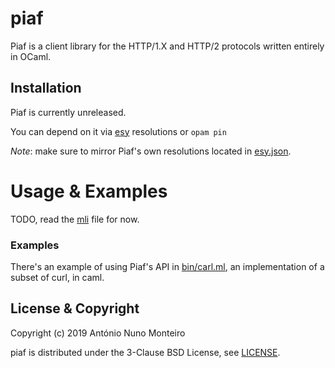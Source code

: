 # piaf

Piaf is a client library for the HTTP/1.X and HTTP/2 protocols written entirely
in OCaml.

## Installation

Piaf is currently unreleased.

You can depend on it via [esy](esy) resolutions or `opam pin`

_Note_: make sure to mirror Piaf's own resolutions located in
[esy.json](./esy.json).

[esy]: https://esy.sh


# Usage & Examples

TODO, read the [mli](./lib/piaf.mli) file for now.


### Examples

There's an example of using Piaf's API in [bin/carl.ml](./bin/carl.ml), an
implementation of a subset of curl, in caml.

## License & Copyright

Copyright (c) 2019 António Nuno Monteiro

piaf is distributed under the 3-Clause BSD License, see [LICENSE](./LICENSE).


